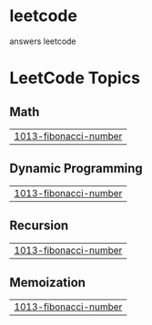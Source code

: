 # leetcode
answers leetcode

<!---LeetCode Topics Start-->
# LeetCode Topics
## Math
|  |
| ------- |
| [1013-fibonacci-number](https://github.com/Mahajan-Sachin/leetcode/tree/master/1013-fibonacci-number) |
## Dynamic Programming
|  |
| ------- |
| [1013-fibonacci-number](https://github.com/Mahajan-Sachin/leetcode/tree/master/1013-fibonacci-number) |
## Recursion
|  |
| ------- |
| [1013-fibonacci-number](https://github.com/Mahajan-Sachin/leetcode/tree/master/1013-fibonacci-number) |
## Memoization
|  |
| ------- |
| [1013-fibonacci-number](https://github.com/Mahajan-Sachin/leetcode/tree/master/1013-fibonacci-number) |
<!---LeetCode Topics End-->